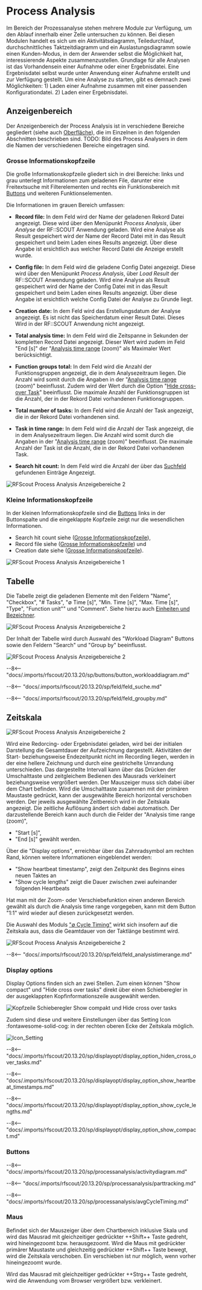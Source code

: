 # Process Analysis

Im Bereich der Prozessanalyse stehen mehrere Module zur Verfügung, um den Ablauf innerhalb einer Zelle untersuchen zu können. Bei diesen Modulen handelt es sich um ein Aktivitätsdiagramm, Teiledurchlauf, durchschnittliches Taktzeitdiagramm und ein Auslastungsdiagramm sowie einen Kunden-Modus, in dem der Anwender selbst die Möglichkeit hat, interessierende Aspekte zusammenzustellen. Grundlage für alle Analysen ist das Vorhandensein einer Aufnahme oder einer Ergebnisdatei. Eine Ergebnisdatei selbst wurde unter Anwendung einer Aufnahme erstellt und zur Verfügung gestellt. Um eine Analyse zu starten, gibt es demnach zwei Möglichkeiten: 1) Laden einer Aufnahme zusammen mit einer passenden Konfigurationdatei. 2) Laden einer Ergebnisdatei.

## Anzeigenbereich
Der Anzeigenbereich der Process Analysis ist in verschiedene Bereiche gegliedert (siehe auch [Oberfläche](Oberfläche.html)), die im Einzelnen in den folgenden Abschnitten beschrieben sind.
TODO: Bild des Process Analysers in dem die Namen der verschiedenen Bereiche eingetragen sind.

<!-- Bei einem ß funktioniert der Verweis nicht -->
### Grosse Informationskopfzeile
Die große Informationskopfzeile gliedert sich in drei Bereiche: links und grau unterlegt Informationen zum geladenen File, darunter eine Freitextsuche mit Filterelementen und rechts ein Funktionsbereich mit [Buttons](#buttons) und weiteren Funktionselementen.

Die Informationen im grauen Bereich umfassen:

- **Record file:**
In dem Feld wird der Name der geladenen Rekord Datei angezeigt. Diese wird über den Menüpunkt _Process Analysis_, über _Analyse_ der RF::SCOUT Anwendung geladen. Wird eine Analyse als Result gespeichert wird der Name der Record Datei mit in das Result gespeichert und beim Laden eines Results angezeigt. Über diese Angabe ist ersichtlich aus welcher Record Datei die Anzeige erstellt wurde.

- **Config file:**
In dem Feld wird die geladene Config Datei angezeigt. Diese wird über den Menüpunkt _Process Analysis_, über _Load Result_ der RF::SCOUT Anwendung geladen. Wird eine Analyse als Result gespeichert wird der Name der Config Datei mit in das Result gespeichert und beim Laden eines Results angezeigt. Über diese Angabe ist ersichtlich welche Config Datei der Analyse zu Grunde liegt.

- **Creation date:**
In dem Feld wird das Erstellungsdatum der Analyse angezeigt. Es ist nicht das Speicherdatum einer Result Datei. Dieses Wird in der RF::SCOUT Anwendung nicht angezeigt.

- **Total analysis time:**
In dem Feld wird die Zeitspanne in Sekunden der kompletten Record Datei angezeigt. Dieser Wert wird zudem im Feld "End [s]" der "[Analysis time range](#analysis-time-range) (zoom)" als Maximaler Wert berücksichtigt.

- **Function groups total:**
In dem Feld wird die Anzahl der Funktionsgruppen angezeigt, die in dem Analysezeitraum liegen. Die Anzahl wird somit durch die Angaben in der "[Analysis time range](#analysis-time-range) (zoom)" beeinflusst. Zudem wird der Wert durch die Option "[Hide cross-over Task](#hide-cross-over-tasks)"  beeinflusst. Die maximale Anzahl der Funktionsgruppen ist die Anzahl, der in der Rekord Datei vorhandenen Funktionsgruppen.

- **Total number of tasks:**
In dem Feld wird die Anzahl der Task angezeigt, die in der Rekord Datei vorhandenen sind.

- **Task in time range:**
In dem Feld wird die Anzahl der Task angezeigt, die in dem Analysezeitraum liegen. Die Anzahl wird somit durch die Angaben in der "[Analysis time range](#analysis-time-range) (zoom)" beeinflusst. Die maximale Anzahl der Task ist die Anzahl, die in der Rekord Datei vorhandenen Task.

- **Search hit count:**
In dem Feld wird die Anzahl der über das [Suchfeld](#suchfeld) gefundenen Einträge Angezeigt.

![RFScout Process Analysis Anzeigebereiche 2](Bilder/RF_SCOUT_process_analysis_anzeigebereich_gk.png)

### Kleine Informationskopfzeile
In der kleinen Informationskopfzeile sind die [Buttons](#buttons) links in der Buttonspalte und die eingeklappte Kopfzeile zeigt nur die wesendlichen Informationen.

- Search hit count siehe ([Grosse Informationskopfzeile](#grosse-informationskopfzeile)),
- Record file siehe ([Grosse Informationskopfzeile](#grosse-informationskopfzeile)) und
- Creation date siehe ([Grosse Informationskopfzeile](#grosse-informationskopfzeile)).

![RFScout Process Analysis Anzeigebereiche 1](Bilder/RF_SCOUT_process_analysis_anzeigebereich_kk.png)

## Tabelle
Die Tabelle zeigt die geladenen Elemente mit den Feldern "Name", "Checkbox", "# Tasks", "∅ Time [s]", "Min. Time [s]", "Max. Time [s]", "Type", "Function unit"" und "Comment". Siehe hierzu auch [Einheiten und Bezeichner](#abkürzungen).

![RFScout Process Analysis Anzeigebereiche 2](Bilder/RF_SCOUT_process_analysis_anzeigebreich_tabelle_1.png)

Der Inhalt der Tabelle wird durch Auswahl des "Workload Diagram" Buttons sowie den Feldern "Search" und "Group by" beeinflusst.

![RFScout Process Analysis Anzeigebereiche 2](Bilder/RF_SCOUT_process_analysis_tabellen_felder.png)

--8<-- "docs/.imports/rfscout/20.13.20/sp/buttons/button_workloaddiagram.md"

--8<-- "docs/.imports/rfscout/20.13.20/sp/feld/feld_suche.md"

--8<-- "docs/.imports/rfscout/20.13.20/sp/feld/feld_groupby.md"

## Zeitskala
<!-- Die Zeitskala zeigt die aufgezeichneten Taktzeiten der einzelnen Tabelleneinträge. -->

![RFScout Process Analysis Anzeigebereiche 2](Bilder/RF_SCOUT_process_analysis_anzeigebreich_zeitskala_1.png)

Wird eine Redorcing- oder Ergebnisdatei geladen, wird bei der initialen Darstellung die Gesamtdauer der Aufzeichnung dargestellt. Aktivitäten der Start- beziehungsweise Endezeitpunkt nicht im Recording liegen, werden in der eine hellere Zeichnung und durch eine gestrichelte Umrandung unterschieden. Das dargestellte Intervall kann über das Drücken der Umschalttaste und zeitgleichem Bedienen des Mausrads verkleinert beziehungsweise vergrößert werden. Der Mauszeiger muss sich dabei über dem Chart befinden. Wird die Umschalttaste zusammen mit der primären Maustaste gedrückt, kann der ausgewählte Bereich horizontal verschoben werden. Der jeweils ausgewählte Zeitbereich wird in der Zeitskala angezeigt. Die zeitliche Auflösung ändert sich dabei automatisch. Der darzustellende Bereich kann auch durch die Felder der "Analysis time range (zoom)",

- "Start [s]",
- "End [s]" 
gewählt werden.

Über die "Display options", erreichbar über das Zahnradsymbol am rechten Rand, können weitere Informationen eingeblendet werden:

<!-- - "Hide cross-over tasks", -->
- "Show heartbeat timestamp", zeigt den Zeitpunkt des Beginns eines neuen Taktes an
- "Show cycle lengths" zeigt die Dauer zwischen zwei aufeinander folgenden Heartbeats

<!-- - "Show compact", -->
Hat man mit der Zoom- oder Verschiebefunktion einen anderen Bereich gewählt als durch die Analysis time range vorgegeben, kann mit dem Button "1:1" wird wieder auf diesen zurückgesetzt werden.

Die Auswahl des Moduls ["∅ Cycle Timing"](#taktzeit-diagramm) wirkt sich insofern auf die Zeitskala aus, dass die Geamtdauer von der Taktlänge bestimmt wird.
<!-- TODO: Bild anpassen -->
![RFScout Process Analysis Anzeigebereiche 2](Bilder/RF_SCOUT_process_analysis_zeitskala_felder.png)

--8<-- "docs/.imports/rfscout/20.13.20/sp/feld/feld_analysistimerange.md"



### Display options

Display Options finden  sich an zwei Stellen. Zum einen können "Show compact" und "Hide cross over tasks" direkt über einen Schieberegler in der ausgeklappten Kopfinformationszeile ausgewählt werden. 

![Kopfzeile Schieberegler Show compakt und Hide cross over tasks](Bilder/RF_SCOUT_Kopfzeile_showcompact_hidencrossovertasks.png)

Zudem sind diese und weitere Einstellungen über das Setting Icon :fontawesome-solid-cog: in der rechten oberen Ecke der Zeitskala möglich.

![Icon_Setting](Bilder/RF_Scout_Icon_cog.png "Setting Icon")

--8<-- "docs/.imports/rfscout/20.13.20/sp/displayopt/display_option_hiden_cross_over_tasks.md"

--8<-- "docs/.imports/rfscout/20.13.20/sp/displayopt/display_option_show_heartbeat_timestamps.md"

--8<-- "docs/.imports/rfscout/20.13.20/sp/displayopt/display_option_show_cycle_lengths.md"

--8<-- "docs/.imports/rfscout/20.13.20/sp/displayopt/display_option_show_compact.md"

### Buttons

--8<-- "docs/.imports/rfscout/20.13.20/sp/processanalysis/activitydiagram.md"

--8<-- "docs/.imports/rfscout/20.13.20/sp/processanalysis/parttracking.md"

--8<-- "docs/.imports/rfscout/20.13.20/sp/processanalysis/avgCycleTiming.md"

### Maus

Befindet sich der Mauszeiger über dem Chartbereich inklusive Skala und wird das Mausrad mit gleichzeitiger gedrückter ++Shift++ Taste gedreht, wird hineingezoomt bzw. herausgezoomt. Wird die Maus mit gedrückter primärer Maustaste und gleichzeitig gedrückter ++Shift++ Taste bewegt, wird die Zeitskala verschoben. Ein verschieben ist nur möglich, wenn vorher hineingezoomt wurde.

Wird das Mausrad mit gleichzeitiger gedrückter ++Strg++ Taste gedreht, wird die Anwendung vom Browser vergrößert bzw. verkleinert.
